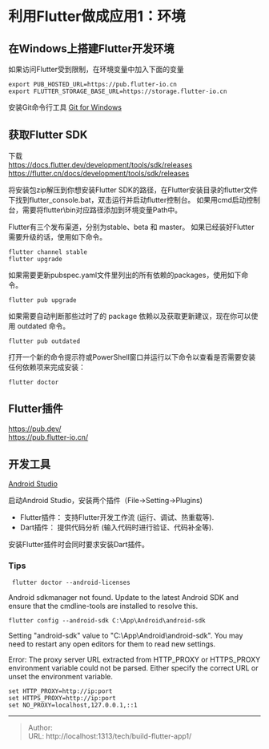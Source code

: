 # 利用Flutter做成应用1：环境


## 在Windows上搭建Flutter开发环境

如果访问Flutter受到限制，在环境变量中加入下面的变量
```shell
export PUB_HOSTED_URL=https://pub.flutter-io.cn
export FLUTTER_STORAGE_BASE_URL=https://storage.flutter-io.cn
```

安装Git命令行工具
[Git for Windows ](https://git-scm.com/download/win)


## 获取Flutter SDK

下载  
https://docs.flutter.dev/development/tools/sdk/releases
https://flutter.cn/docs/development/tools/sdk/releases

将安装包zip解压到你想安装Flutter SDK的路径，在Flutter安装目录的flutter文件下找到flutter_console.bat，双击运行并启动flutter控制台。
如果用cmd启动控制台，需要将flutter\bin对应路径添加到环境变量Path中。


Flutter有三个发布渠道，分别为stable、beta 和 master。
如果已经装好Flutter需要升级的话，使用如下命令。
```shell
flutter channel stable
flutter upgrade
```

如果需要更新pubspec.yaml文件里列出的所有依赖的packages，使用如下命令。
```shell
flutter pub upgrade
```

如果需要自动判断那些过时了的 package 依赖以及获取更新建议，现在你可以使用 outdated 命令。
```shell
flutter pub outdated
```

打开一个新的命令提示符或PowerShell窗口并运行以下命令以查看是否需要安装任何依赖项来完成安装：
```shell
flutter doctor
```


## Flutter插件
https://pub.dev/  
https://pub.flutter-io.cn/  


## 开发工具
[Android Studio](https://developer.android.google.cn/studio)

启动Android Studio，安装两个插件（File->Setting->Plugins)
* Flutter插件： 支持Flutter开发工作流 (运行、调试、热重载等).
* Dart插件： 提供代码分析 (输入代码时进行验证、代码补全等).

安装Flutter插件时会同时要求安装Dart插件。


### Tips


```
 flutter doctor --android-licenses
```
 Android sdkmanager not found. Update to the latest Android SDK and ensure that the cmdline-tools are installed to  resolve this.

```
flutter config --android-sdk C:\App\Android\android-sdk
```
Setting "android-sdk" value to "C:\App\Android\android-sdk".
You may need to restart any open editors for them to read new settings.



Error: The proxy server URL extracted from HTTP_PROXY or HTTPS_PROXY environment variable could not be parsed. Either specify the correct URL or unset the environment variable.

```
set HTTP_PROXY=http://ip:port
set HTTPS_PROXY=http://ip:port
set NO_PROXY=localhost,127.0.0.1,::1
```

---

> Author:   
> URL: http://localhost:1313/tech/build-flutter-app1/  


